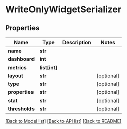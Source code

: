 # WriteOnlyWidgetSerializer

## Properties
Name | Type | Description | Notes
------------ | ------------- | ------------- | -------------
**name** | **str** |  | 
**dashboard** | **int** |  | 
**metrics** | **list[int]** |  | 
**layout** | **str** |  | [optional] 
**type** | **str** |  | [optional] 
**properties** | **str** |  | [optional] 
**stat** | **str** |  | [optional] 
**thresholds** | **str** |  | [optional] 

[[Back to Model list]](../README.md#documentation-for-models) [[Back to API list]](../README.md#documentation-for-api-endpoints) [[Back to README]](../README.md)

